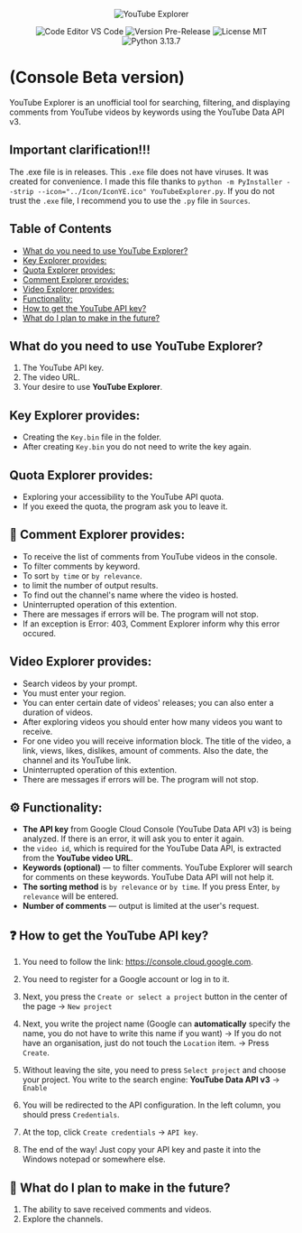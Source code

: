 <p align="center">
   <img src="https://i.ibb.co/8gsGZ9x9/20250903-0334-remix-01k46ft3hhf4dv826ckv8nnxnx.png" alt="YouTube Explorer">
</p>
<p align="center">
   <img src="https://img.shields.io/badge/Code_Editor-VS%20Code-blue" alt="Code Editor VS Code">
   <img src="https://img.shields.io/badge/Version-Pre--Release-purple" alt="Version Pre-Release">
   <img src="https://img.shields.io/badge/License-MIT-red" alt="License MIT">
   <img src="https://img.shields.io/badge/Python-3.13.7-yellowblue" alt="Python 3.13.7">
</p>

# (Console Beta version)  

YouTube Explorer is an unofficial tool for searching, filtering, and displaying comments from YouTube videos by keywords using the YouTube Data API v3.  

## Important clarification!!!  

The .exe file is in releases. This `.exe` file does not have viruses. It was created for convenience. I made this file thanks to `python -m PyInstaller --strip --icon="../Icon/IconYE.ico" YouTubeExplorer.py`. If you do not trust the `.exe` file, I recommend you to use the `.py` file in `Sources`.

## Table of Contents  

- [What do you need to use YouTube Explorer?](#what-do-you-need-to-use-youtube-explorer)
- [Key Explorer provides:](#key-explorer-provides)
- [Quota Explorer provides:](#quota-explorer-provides)
- [Comment Explorer provides:](#-comment-explorer-provides) 
- [Video Explorer provides:](#video-explorer-provides)
- [Functionality:](#%EF%B8%8F-functionality)
- [How to get the YouTube API key?](#-how-to-get-the-youtube-api-key)
- [What do I plan to make in the future?](#-what-do-i-plan-to-make-in-the-future)


## What do you need to use YouTube Explorer?  
1. The YouTube API key.
2. The video URL.
3. Your desire to use **YouTube Explorer**.

## Key Explorer provides:
- Creating the `Key.bin` file in the folder.
- After creating `Key.bin` you do not need to write the key again.

## Quota Explorer provides:
- Exploring your accessibility to the YouTube API quota. 
- If you exeed the quota, the program ask you to leave it.

## 📌 Comment Explorer provides: 
- To receive the list of comments from YouTube videos in the console.
- To filter comments by keyword.
- To sort `by time` or `by relevance`.
- to limit the number of output results.
- To find out the channel's name where the video is hosted.
- Uninterrupted operation of this extention.
- There are messages if errors will be. The program will not stop.
- If an exception is Error: 403, Comment Explorer inform why this error occured.

## Video Explorer provides:
- Search videos by your prompt.
- You must enter your region.
- You can enter certain date of videos' releases; you can also enter a duration of videos.
- After exploring videos you should enter how many videos you want to receive.
- For one video you will receive information block. The title of the video, a link, views, likes, dislikes, amount of comments. Also the date, the channel and its YouTube link.
- Uninterrupted operation of this extention.
- There are messages if errors will be. The program will not stop.

## ⚙️ Functionality:
- **The API key** from Google Cloud Console (YouTube Data API v3) is being analyzed. If there is an error, it will ask you to enter it again.
- the `video id`, which is required for the YouTube Data API, is extracted from the **YouTube video URL**.
- **Keywords (optional)** — to filter comments. YouTube Explorer will search for comments on these keywords. YouTube Data API will not help it.
- **The sorting method** is `by relevance` or `by time`. If you press Enter, `by relevance` will be entered.
- **Number of comments** — output is limited at the user's request.

## ❓ How to get the YouTube API key?  
1. You need to follow the link: https://console.cloud.google.com.

2. You need to register for a Google account or log in to it.
   
3. Next, you press the `Create or select a project` button in the center of the page → `New project`

4. Next, you write the project name (Google can **automatically** specify the name, you do not have to write this name if you want) → If you do not have an organisation, just do not touch the `Location` item. → Press `Create`.
   
5. Without leaving the site, you need to press `Select project` and choose your project. You write to the search engine: **YouTube Data API v3** → `Enable`
    
6. You will be redirected to the API configuration. In the left column, you should press `Credentials`.
    
7. At the top, click `Create credentials` → `API key`.
    
8. The end of the way! Just copy your API key and paste it into the Windows notepad or somewhere else.

## 🔧 What do I plan to make in the future?  
1. The ability to save received comments and videos.
2. Explore the channels.
